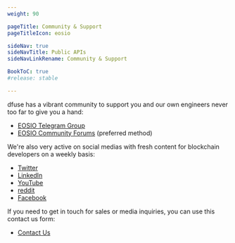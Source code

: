 ```yaml
---
weight: 90

pageTitle: Community & Support
pageTitleIcon: eosio

sideNav: true
sideNavTitle: Public APIs
sideNavLinkRename: Community & Support

BookToC: true
#release: stable

---
```


dfuse has a vibrant community to support you and our own engineers never too far to give you a hand:

* [EOSIO Telegram Group](https://t.me/dfuseAPI)
* [EOSIO Community Forums](https://community.dfuse.io/c/dfuse-for-eosio/)  (preferred method)

We're also very active on social medias with fresh content for blockchain developers on a weekly basis:

* [Twitter](https://twitter.com/dfuseio)
* [LinkedIn](https://www.linkedin.com/company/dfuse-io/)
* [YouTube](https://www.youtube.com/channel/UCT_wVH42n6jv-IG8C7QsHGg)
* [reddit](https://www.reddit.com/user/dfuseio)
* [Facebook](https://www.facebook.com/dfuseio)

If you need to get in touch for sales or media inquiries, you can use this contact us form:

* [Contact Us](https://www.dfuse.io/help)
